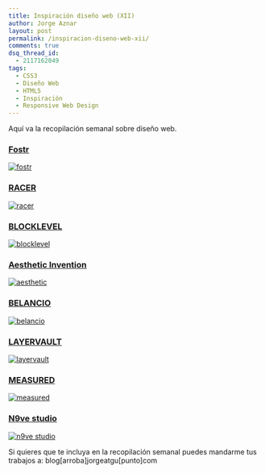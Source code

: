 ```yaml
---
title: Inspiración diseño web (XII)
author: Jorge Aznar
layout: post
permalink: /inspiracion-diseno-web-xii/
comments: true
dsq_thread_id:
  - 2117162049
tags:
  - CSS3
  - Diseño Web
  - HTML5
  - Inspiración
  - Responsive Web Design
---
```

Aquí va la recopilación semanal sobre diseño web.

<!--more-->


### <a href="http://www.fostr.com/" target="_blank">Fostr</a>



<a href="http://www.fostr.com/" target="_blank"><img src="http://jorgeatgu.com/blog/img/2013/06/fostr-1024x576.png" alt="fostr" /></a>


### <a href="http://www.chrome.com/racer" target="_blank">RACER</a>



<a href="http://www.chrome.com/racer" target="_blank"><img src="http://jorgeatgu.com/blog/img/2013/06/racer-1024x576.png" alt="racer" /></a>


### <a href="http://www.blocklevel.nl/" target="_blank">BLOCKLEVEL</a>



<a href="http://www.blocklevel.nl/" target="_blank"><img src="http://jorgeatgu.com/blog/img/2013/06/blocklevel-1024x576.png" alt="blocklevel" /></a>


### <a href="http://www.aestheticinvention.com/" target="_blank">Aesthetic Invention</a>



<a href="http://www.aestheticinvention.com/" target="_blank"><img src="http://jorgeatgu.com/blog/img/2013/06/aesthetic-invention-1024x576.png" alt="aesthetic" /></a>


### <a href="http://www.belancio.com/" target="_blank">BELANCIO</a>



<a href="http://www.belancio.com/" target="_blank"><img src="http://jorgeatgu.com/blog/img/2013/06/belancio-1024x576.png" alt="belancio" /></a>


### <a href="https://layervault.com/" target="_blank">LAYERVAULT</a>



<a href="https://layervault.com/" target="_blank"><img src="http://jorgeatgu.com/blog/img/2013/06/layervault-1024x576.png" alt="layervault" /></a>


### <a href="http://measured.com.au/" target="_blank">MEASURED</a>



<a href="http://measured.com.au/" target="_blank"><img src="http://jorgeatgu.com/blog/img/2013/06/measured-1024x576.png" alt="measured" /></a>


### <a href="http://www.n9ve.it/" target="_blank">N9ve studio</a>



<a href="http://www.n9ve.it/" target="_blank"><img src="http://jorgeatgu.com/blog/img/2013/06/n9ve-studio-1024x576.png" alt="n9ve studio" /></a>

Si quieres que te incluya en la recopilación semanal puedes mandarme tus trabajos a: blog[arroba]jorgeatgu[punto]com